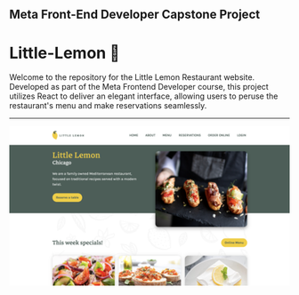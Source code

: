 ## Meta Front-End Developer Capstone Project

# Little-Lemon 🍋

<p>
Welcome to the repository for the Little Lemon Restaurant website. Developed as part of the Meta Frontend Developer course, this project utilizes React to deliver an elegant interface, allowing users to peruse the restaurant's menu and make reservations seamlessly.
</p>

--------

![preview](https://raw.githubusercontent.com/SanMaungMaung/FED_LLR/refs/heads/main/preview.png)
